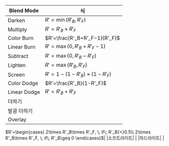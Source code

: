 |Blend Mode|식|
|---|---|
|Darken|$R'=\min(R'_B, R'_F)$|
|Multiply|$R'=R'_B\times R'_F$|
|Color Burn|$R'=\frac{R'_B+R'_F−1}{R'_F}$|
|Linear Burn|$R'=\max(0, R'_B+R'_F−1)$|
|Subtract|$R'=\max(0, R'_B-R'_F)$|
|Lighten|$R'=\max(R'_B, R'_F)$|
|Screen|$R'=1-(1-R'_B)\times (1-R'_F)$|
|Color Dodge|$R'=\frac{R'_B}{1-R'_F}$|
|Linear Dodge|$R'=R'_B+R'_F$|
|더하기| |
|발광 더하기| |
|Overlay|
$R'=\begin{cases}
2\times R'_B\times R'_F, \; if\; R'_B{<}0.5\\
2\times R'_B\times R'_F, \; if\; R'_B\geq 0
\end{cases}$|
|소프트라이트| |
|하드라이트| |